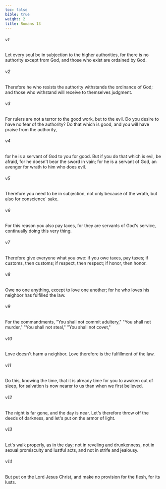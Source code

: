 ```yaml
---
toc: false
bible: true
weight: 2
title: Romans 13
---
```




###### v1 
Let every soul be in subjection to the higher authorities, for there is no authority except from God, and those who exist are ordained by God. 

###### v2 
Therefore he who resists the authority withstands the ordinance of God; and those who withstand will receive to themselves judgment. 

###### v3 
For rulers are not a terror to the good work, but to the evil. Do you desire to have no fear of the authority? Do that which is good, and you will have praise from the authority, 

###### v4 
for he is a servant of God to you for good. But if you do that which is evil, be afraid, for he doesn't bear the sword in vain; for he is a servant of God, an avenger for wrath to him who does evil. 

###### v5 
Therefore you need to be in subjection, not only because of the wrath, but also for conscience' sake. 

###### v6 
For this reason you also pay taxes, for they are servants of God's service, continually doing this very thing. 

###### v7 
Therefore give everyone what you owe: if you owe taxes, pay taxes; if customs, then customs; if respect, then respect; if honor, then honor. 

###### v8 
Owe no one anything, except to love one another; for he who loves his neighbor has fulfilled the law. 

###### v9 
For the commandments, "You shall not commit adultery," "You shall not murder," "You shall not steal," "You shall not covet,"  

###### v10 
Love doesn't harm a neighbor. Love therefore is the fulfillment of the law. 

###### v11 
Do this, knowing the time, that it is already time for you to awaken out of sleep, for salvation is now nearer to us than when we first believed. 

###### v12 
The night is far gone, and the day is near. Let's therefore throw off the deeds of darkness, and let's put on the armor of light. 

###### v13 
Let's walk properly, as in the day; not in reveling and drunkenness, not in sexual promiscuity and lustful acts, and not in strife and jealousy. 

###### v14 
But put on the Lord Jesus Christ, and make no provision for the flesh, for its lusts.

